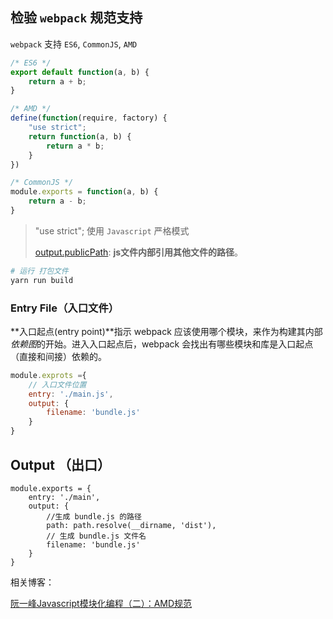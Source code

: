 

##  检验 `webpack` 规范支持

`webpack` 支持 `ES6`, `CommonJS`, `AMD`

```js
/* ES6 */
export default function(a, b) {
	return a + b;
}
```

```js
/* AMD */
define(function(require, factory) {
	"use strict";
	return function(a, b) {
		return a * b;
	}
})
```

```js
/* CommonJS */
module.exports = function(a, b) {
	return a - b;
}
```

>  "use strict"; 使用 `Javascript` 严格模式
>
> [output.publicPath](https://www.webpackjs.com/configuration/output/#output-publicpath): **js文件内部引用其他文件的路径**。

```bash
# 运行 打包文件
yarn run build
```

### Entry File（入口文件）

**入口起点(entry point)**指示 webpack 应该使用哪个模块，来作为构建其内部*依赖图*的开始。进入入口起点后，webpack 会找出有哪些模块和库是入口起点（直接和间接）依赖的。

```js
module.exprots ={
    // 入口文件位置
    entry: './main.js',
    output: {
        filename: 'bundle.js'
    }
}
```

## Output （出口）

```
module.exports = {
    entry: './main',
    output: {
    	//生成 bundle.js 的路径
        path: path.resolve(__dirname, 'dist'), 
        // 生成 bundle.js 文件名
        filename: 'bundle.js'
    }
}
```





相关博客：

[阮一峰Javascript模块化编程（二）：AMD规范](http://www.ruanyifeng.com/blog/2012/10/asynchronous_module_definition.html)

